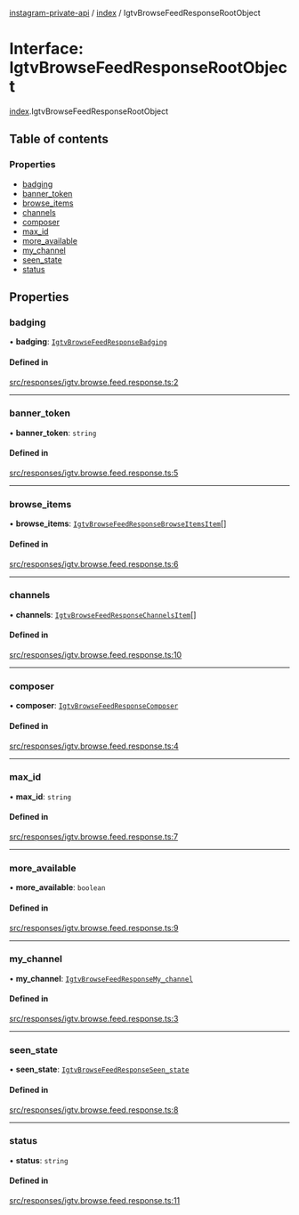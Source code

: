 [instagram-private-api](../../README.md) / [index](../../modules/index.md) / IgtvBrowseFeedResponseRootObject

# Interface: IgtvBrowseFeedResponseRootObject

[index](../../modules/index.md).IgtvBrowseFeedResponseRootObject

## Table of contents

### Properties

- [badging](IgtvBrowseFeedResponseRootObject.md#badging)
- [banner\_token](IgtvBrowseFeedResponseRootObject.md#banner_token)
- [browse\_items](IgtvBrowseFeedResponseRootObject.md#browse_items)
- [channels](IgtvBrowseFeedResponseRootObject.md#channels)
- [composer](IgtvBrowseFeedResponseRootObject.md#composer)
- [max\_id](IgtvBrowseFeedResponseRootObject.md#max_id)
- [more\_available](IgtvBrowseFeedResponseRootObject.md#more_available)
- [my\_channel](IgtvBrowseFeedResponseRootObject.md#my_channel)
- [seen\_state](IgtvBrowseFeedResponseRootObject.md#seen_state)
- [status](IgtvBrowseFeedResponseRootObject.md#status)

## Properties

### badging

• **badging**: [`IgtvBrowseFeedResponseBadging`](IgtvBrowseFeedResponseBadging.md)

#### Defined in

[src/responses/igtv.browse.feed.response.ts:2](https://github.com/Nerixyz/instagram-private-api/blob/0e0721c/src/responses/igtv.browse.feed.response.ts#L2)

___

### banner\_token

• **banner\_token**: `string`

#### Defined in

[src/responses/igtv.browse.feed.response.ts:5](https://github.com/Nerixyz/instagram-private-api/blob/0e0721c/src/responses/igtv.browse.feed.response.ts#L5)

___

### browse\_items

• **browse\_items**: [`IgtvBrowseFeedResponseBrowseItemsItem`](IgtvBrowseFeedResponseBrowseItemsItem.md)[]

#### Defined in

[src/responses/igtv.browse.feed.response.ts:6](https://github.com/Nerixyz/instagram-private-api/blob/0e0721c/src/responses/igtv.browse.feed.response.ts#L6)

___

### channels

• **channels**: [`IgtvBrowseFeedResponseChannelsItem`](IgtvBrowseFeedResponseChannelsItem.md)[]

#### Defined in

[src/responses/igtv.browse.feed.response.ts:10](https://github.com/Nerixyz/instagram-private-api/blob/0e0721c/src/responses/igtv.browse.feed.response.ts#L10)

___

### composer

• **composer**: [`IgtvBrowseFeedResponseComposer`](IgtvBrowseFeedResponseComposer.md)

#### Defined in

[src/responses/igtv.browse.feed.response.ts:4](https://github.com/Nerixyz/instagram-private-api/blob/0e0721c/src/responses/igtv.browse.feed.response.ts#L4)

___

### max\_id

• **max\_id**: `string`

#### Defined in

[src/responses/igtv.browse.feed.response.ts:7](https://github.com/Nerixyz/instagram-private-api/blob/0e0721c/src/responses/igtv.browse.feed.response.ts#L7)

___

### more\_available

• **more\_available**: `boolean`

#### Defined in

[src/responses/igtv.browse.feed.response.ts:9](https://github.com/Nerixyz/instagram-private-api/blob/0e0721c/src/responses/igtv.browse.feed.response.ts#L9)

___

### my\_channel

• **my\_channel**: [`IgtvBrowseFeedResponseMy_channel`](IgtvBrowseFeedResponseMy_channel.md)

#### Defined in

[src/responses/igtv.browse.feed.response.ts:3](https://github.com/Nerixyz/instagram-private-api/blob/0e0721c/src/responses/igtv.browse.feed.response.ts#L3)

___

### seen\_state

• **seen\_state**: [`IgtvBrowseFeedResponseSeen_state`](IgtvBrowseFeedResponseSeen_state.md)

#### Defined in

[src/responses/igtv.browse.feed.response.ts:8](https://github.com/Nerixyz/instagram-private-api/blob/0e0721c/src/responses/igtv.browse.feed.response.ts#L8)

___

### status

• **status**: `string`

#### Defined in

[src/responses/igtv.browse.feed.response.ts:11](https://github.com/Nerixyz/instagram-private-api/blob/0e0721c/src/responses/igtv.browse.feed.response.ts#L11)

